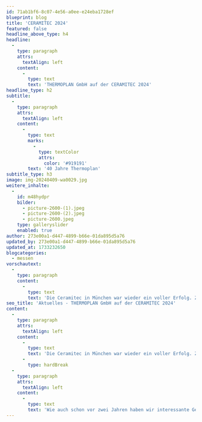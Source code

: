 ```yaml
---
id: 71ab1bf6-8c07-4e56-a0ee-e24eba1728ef
blueprint: blog
title: 'CERAMITEC 2024'
featured: false
headline_above_type: h4
headline:
  -
    type: paragraph
    attrs:
      textAlign: left
    content:
      -
        type: text
        text: 'THERMOPLAN GmbH auf der CERAMITEC 2024'
headline_type: h2
subtitle:
  -
    type: paragraph
    attrs:
      textAlign: left
    content:
      -
        type: text
        marks:
          -
            type: textColor
            attrs:
              color: '#919191'
        text: '40 Jahre Thermoplan'
subtitle_type: h3
image: img-20240409-wa0029.jpg
weitere_inhalte:
  -
    id: m48hydpr
    bilder:
      - picture-2600-(1).jpeg
      - picture-2600-(2).jpeg
      - picture-2600.jpeg
    type: galleryslider
    enabled: true
author: 273e00a1-d447-4899-b66e-01da895d5a76
updated_by: 273e00a1-d447-4899-b66e-01da895d5a76
updated_at: 1733232650
blogcategories:
  - messen
vorschautext:
  -
    type: paragraph
    content:
      -
        type: text
        text: 'Die Ceramitec in München war wieder ein voller Erfolg. Zusammen mit Ihnen konnten wir unser 40 jähriges Jubiläum gebührend feiern.'
seo_title: 'Aktuelles - THERMOPLAN GmbH auf der CERAMITEC 2024'
content:
  -
    type: paragraph
    attrs:
      textAlign: left
    content:
      -
        type: text
        text: 'Die Ceramitec in München war wieder ein voller Erfolg. Zusammen mit Ihnen konnten wir unser 40 jähriges Jubiläum gebührend feiern.'
      -
        type: hardBreak
  -
    type: paragraph
    attrs:
      textAlign: left
    content:
      -
        type: text
        text: 'Wie auch schon vor zwei Jahren haben wir interessante Gespräche mit unseren Kunden geführt, wobei der Spaß nie zu kurz kam. Wir freuen uns auf viele spannende Projekte und bedanken uns für Ihr Vertrauen! Zu jedem Großevent bedarf es einiger Mühe und Anstrenungen, wofür wir unseren Mitarbeitern herzlichen danken wollen.'
---
```

